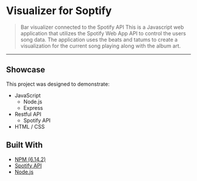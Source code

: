 # Visualizer for Soptify
> Bar visualizer connected to the Spotify API
This is a Javascript web application that utilizes the Spotify Web App API to control the users song data. The application uses the beats and tatums to create a visualization for the current song playing along with the album art.
---

## Showcase

This project was designed to demonstrate:

* JavaScript
  * Node.js
  * Express
* Restful API
  * Spotify API
* HTML / CSS


## Built With

* [NPM (6.14.2)](https://www.npmjs.com/package/npm/v/6.14.2)
* [Spotify API](https://developer.spotify.com/documentation/web-api/)
* [Node.js](https://nodejs.org/en/download)




[linkedin-url]: https://www.linkedin.com/in/kirsten-saling/
